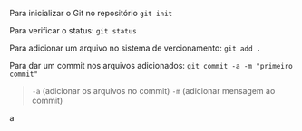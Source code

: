 Para inicializar o Git no repositório
`git init`

Para verificar o status:
`git status`

Para adicionar um arquivo no sistema de vercionamento:
`git add .`

Para dar um commit nos arquivos adicionados:
`git commit -a -m "primeiro commit"`
>`-a` (adicionar os arquivos no commit)
>`-m` (adicionar mensagem ao commit)


a



